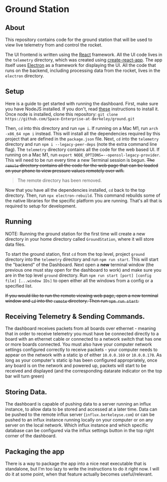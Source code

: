 # Ground Station
## About
This repository contains code for the ground station that
will be used to view live telemetry from and control the
rocket.

The UI frontend is written using the [React](https://reactjs.org/)
framework. All the UI code lives in the `telemetry` directory,
which was created using [create-react-app](https://create-react-app.dev/).
The app itself uses [Electron](https://www.electronjs.org/) as a
framework for displaying the UI. All the code that runs on the
backend, including processing data from the rocket, lives in the
`electron` directory.

## Setup
Here is a guide to get started with running the dashboard.
First, make sure you have NodeJS installed. If you don't,
read [these](https://nodejs.org/en/download/) instructions
to install it. Once node is installed, clone this repository:
`git clone https://github.com/Space-Enterprise-at-Berkeley/ground.git`


Then, `cd` into this directory and run `npm i`. If running on a Mac M1, run `arch -x86_64 npm i` instead.
This will install all the dependencies required by this project that are defined in
the `package.json` file. Next, `cd` into the `telemetry` directory
and run `npm i --legacy-peer-deps` (note the extra command line flag). The `telemetry` directory contains all the code for the web based UI. If running on a Mac M1, run `export NODE_OPTIONS=--openssl-legacy-provider`. This will need to be run every time a new Terminal session is begun. ~~The `remote` directory contains all the code for the web page
that can be loaded on your phone to view pressure values
remotely over wifi.~~

> The remote directory has been removed.

Now that you have all the dependencies installed, `cd` back
to the top directory. Then, run `npx electron-rebuild`. This
command rebuilds some of the native libraries for the specific
platform you are running. That's all that is required to setup
for development.

## Running
NOTE: Running the ground station for the first time will create
a new directory in your home directory called `GroundStation`,
where it will store data files.

To start the ground station, first `cd` from the top level, project `ground` directory into the `telemetry` directory
and run `npm run start`. This will start the "backend" of the Dashboard. Next open a **new** terminal window (the previous one must stay open for the dashboard to work) and make sure you are in the top level `ground` directory. Run `npm run start [port] [config file] [...window IDs]` to open either all the windows from a config or a specified list. 

~~If you would like to run the remote viewing web page, open a new
terminal window and `cd` into the `remote` directory. Then run
`npm run start`.~~

## Receiving Telemetry & Sending Commands. 
The dashboard receives packets from all boards over ethernet - meaning that in order to receive telemetry you must have be connected directly to a board with an ethernet cable or connected to a network switch that has one or more boards connected. 
You must also have your computer network settings configured correctly to receive packets - your computer needs to appear on the network with a static ip of either `10.0.0.169` or `10.0.0.170`. As long as your computer's static ip has been configured appropriately, once any board is on the network and powered up, packets will start to be received and displayed (and the corresponding datarate indicator on the top bar will turn green)

## Storing Data. 
The dashboard is capable of pushing data to a server running an influx instance, to allow data to be stored and accessed at a later time. Data can be pushed to the remote influx server (`influx.berkeleyse.com`) or can be pushed to an influx instance running locally on your computer or on any server on the local network. Which influx instance and which specific database can be configured via the influx settings button in the top right corner of the dashboard. 


## Packaging the app
There is a way to package the app into a nice neat executable that
is standalone, but I'm too lazy to write the instructions to do it
right now. I will do it at some point, when that feature actually
becomes useful/relevant.
